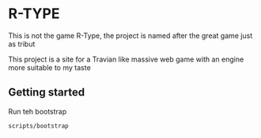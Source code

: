 # R-TYPE

This is not the game R-Type, the project is named after the great game just as  tribut

This project is a site for a Travian like massive web game with an engine more suitable to my taste

## Getting started
  Run teh bootstrap
  ```
  scripts/bootstrap
  ```
